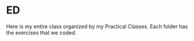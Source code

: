 # ED
Here is my entire class organized by my Practical Classes. Each folder has the exercises that we coded.
